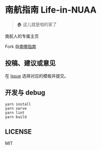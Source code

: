 # 南航指南 Life-in-NUAA

> 🏠 这儿就是咱的家了

南航人的专属主页

Fork 自[南哪指南](https://nju.today/)

## 投稿、建议或意见

在 [Issue](https://github.com/NUAA-Open-Source/life-in-nuaa/issues) 选择对应的模板并提交。

## 开发与 debug

```
yarn install
yarn serve
yarn lint
yarn build
```

## LICENSE

MIT
